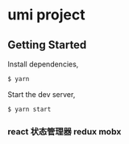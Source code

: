 # umi project

## Getting Started

Install dependencies,

```bash
$ yarn
```

Start the dev server,

```bash
$ yarn start
```

### react 状态管理器 redux mobx
